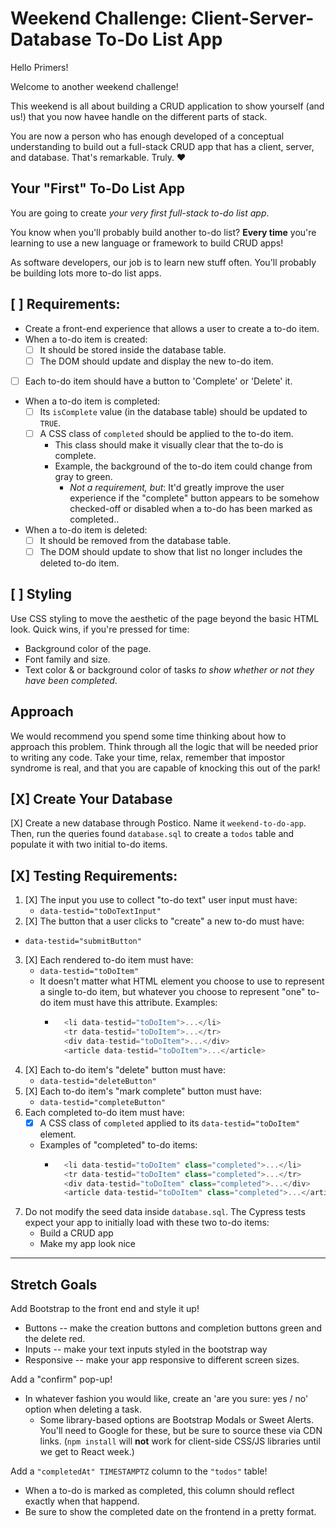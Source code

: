 # Weekend Challenge: Client-Server-Database To-Do List App

Hello Primers! 

Welcome to another weekend challenge!

This weekend is all about building a CRUD application to show yourself (and us!) that you now havee handle on the different parts of stack.

You are now a person who has enough developed of a conceptual understanding to build out a full-stack CRUD app that has a client, server, and database. That's remarkable. Truly. ❤️

## Your "First" To-Do List App

You are going to create *your very first full-stack to-do list app*.

You know when you'll probably build another to-do list? **Every time** you're learning to use a new language or framework to build CRUD apps!

As software developers, our job is to learn new stuff often. You'll probably be building lots more to-do list apps.

## [ ] Requirements:

* Create a front-end experience that allows a user to create a to-do item.
* When a to-do item is created:
    * [ ] It should be stored inside the database table.
    * [ ] The DOM should update and display the new to-do item.
* [ ] Each to-do item should have a button to 'Complete' or 'Delete' it.
* When a to-do item is completed:
    * [ ] Its `isComplete` value (in the database table) should be updated to `TRUE`.
    * [ ] A CSS class of `completed` should be applied to the to-do item.
        * This class should make it visually clear that the to-do is complete.
        * Example, the background of the to-do item could change from gray to green.
            * *Not a requirement, but*: It'd greatly improve the user experience if the "complete" button appears to be somehow checked-off or disabled when a to-do has been marked as completed..
* When a to-do item is deleted:
  * [ ] It should be removed from the database table.
  * [ ] The DOM should update to show that list no longer includes the deleted to-do item.

## [ ] Styling

Use CSS styling to move the aesthetic of the page beyond the basic HTML look. Quick wins, if you're pressed for time:
  - Background color of the page.
  - Font family and size.
  - Text color & or background color of tasks *to show whether or not they have been completed*.

## Approach

We would recommend you spend some time thinking about how to approach this problem. Think through all the logic that will be needed prior to writing any code. Take your time, relax, remember that impostor syndrome is real, and that you are capable of knocking this out of the park!

## [X] Create Your Database

[X] Create a new database through Postico. Name it `weekend-to-do-app`. Then, run the queries found `database.sql` to create a `todos` table and populate it with two initial to-do items.

## [X] Testing Requirements:

1. [X] The input you use to collect "to-do text" user input must have:
    * `data-testid="toDoTextInput"`
2. [X] The button that a user clicks to "create" a new to-do must have:
  * `data-testid="submitButton"`
3. [X] Each rendered to-do item must have:
    * `data-testid="toDoItem"`
    * It doesn't matter what HTML element you choose to use to represent a single to-do item, but whatever you choose to represent "one" to-do item must have this attribute. Examples:
      * ```js
          <li data-testid="toDoItem">...</li>
          <tr data-testid="toDoItem">...</tr>
          <div data-testid="toDoItem">...</div>
          <article data-testid="toDoItem">...</article>
        ```
4. [X] Each to-do item's "delete" button must have:
    * `data-testid="deleteButton"`
5. [X] Each to-do item's "mark complete" button must have:
    * `data-testid="completeButton"`
6. Each completed to-do item must have:
    * [X] A CSS class of `completed` applied to its `data-testid="toDoItem"` element.
    * Examples of "completed" to-do items:
      * ```js
          <li data-testid="toDoItem" class="completed">...</li>
          <tr data-testid="toDoItem" class="completed">...</tr>
          <div data-testid="toDoItem" class="completed">...</div>
          <article data-testid="toDoItem" class="completed">...</article>
        ```
7. Do not modify the seed data inside `database.sql`. The Cypress tests expect your app to initially load with these two to-do items:
    * Build a CRUD app
    * Make my app look nice

---

## Stretch Goals

Add Bootstrap to the front end and style it up!
-  Buttons -- make the creation buttons and completion buttons green and the delete red.
-  Inputs -- make your text inputs styled in the bootstrap way
-  Responsive -- make your app responsive to different screen sizes.

Add a "confirm" pop-up!
- In whatever fashion you would like, create an 'are you sure: yes / no' option when deleting a task.
    - Some library-based options are Bootstrap Modals or Sweet Alerts. You'll need to Google for these, but be sure to source these via CDN links. (`npm install` will **not** work for client-side CSS/JS libraries until we get to React week.)

Add a `"completedAt" TIMESTAMPTZ` column to the `"todos"` table!
- When a to-do is marked as completed, this column should reflect exactly when that happend.
- Be sure to show the completed date on the frontend in a pretty format.
